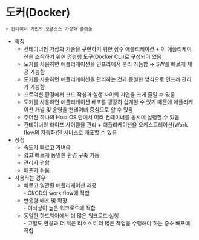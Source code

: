 # 도커(Docker)

```tex
▫️ 컨테이너 기반의 오픈소스 가상화 플랫폼
```

+ 특징
  + 컨테이너형 가상화 기술을 구현하기 위한 상주 애플리케이션 + 이 애플리케이션을 조작하기 위한 명령행 도구(Docker CLI)로 구성되어 있음
  + 도커를 사용하면 애플리케이션을 인프라에서 분리 가능함 → SW를 빠르게 제공 가능함
  + 도커를 사용하면 애플리케이션을 관리하는 것과 동일한 방식으로 인프라 관리가 가능함
  + 프로덕션 환경에서 코드 작성과 실행 사이의 지연을 크게 줄일 수 있음
  + 도커를 사용하면 애플리케이션 배포를 굉장히 쉽게할 수 있기 때문에 애플리케이션 개발 및 운영을 컨테이너 중심으로 할 수 있음
  + 주어진 하나의 Host OS 안에서 여러 컨테이너를 동시에 실행할 수 있음
  + 컨테이너의 라이프 사이클을 관리 + 애플리케이션을 오케스트레이션(Work flow의 자동화)된 서비스로 배포할 수 있음
+ 장점
  + 속도가 빠르고 가벼움
  + 쉽고 빠르게 동일한 환경 구축 가능
  + 관리가 편함
  + 배포가 쉬움
+ 사용하는 경우
  + 빠르고 일관된 애플리케이션 제공<br/>- CI/CD의 work flow에 적합
  + 반응형 배포 및 확장<br/>- 이식성이 높은 워크로드에 적합
  + 동일한 하드웨어에서 더 많은 워크로드 실행<br/>- 고밀도 환경과 더 적은 리소스로 더 많은 작업을 수행해야 하는 중소 배포에 적합

<br/>